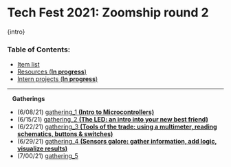 # Tech Fest 2021: Zoomship round 2

{intro}

### Table of Contents:

- [Item list](https://github.com/practicaltech/TechFest/blob/master/2021/TechFest2021_ItemList.md)
- [Resources (**In progress**)]()
- [Intern projects (**In progress**)](https://github.com/practicaltech/TechFest/blob/master/2021/intern_projects/submitted_ideas.md)
-----------------------------
&nbsp;&nbsp; **Gatherings**
- (6/08/21) [gathering_1 **(Intro to Microcontrollers)**](https://github.com/practicaltech/TechFest/tree/master/2021/gathering_1)
- (6/15/21) [gathering_2 **(The LED: an intro into your new best friend)**](https://github.com/practicaltech/TechFest/tree/master/2021/gathering_2)
- (6/22/21) [gathering_3 **(Tools of the trade: using a multimeter, reading schematics, buttons & switches)**](https://github.com/practicaltech/TechFest/tree/master/2021/gathering_3)
- (6/29/21) [gathering_4 **(Sensors galore: gather information, add logic, visualize results)**](https://github.com/practicaltech/TechFest/tree/master/2021/gathering_4)
- (7/00/21) [gathering_5]()
